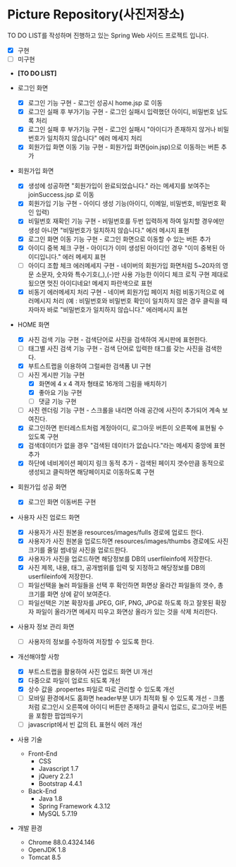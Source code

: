 # Picture Repository(사진저장소)

TO DO LIST를 작성하며 진행하고 있는 Spring Web 사이드 프로젝트 입니다.

 - [x] 구현 
 - [ ] 미구현 
 
- <b>[TO DO LIST]</b>
- 로그인 화면
    - [x]  로그인 기능 구현 - 로그인 성공시 home.jsp 로 이동
    - [x]  로그인 실패 후 부가기능 구현 - 로그인 실패시 입력했던 아이디, 비밀번호 남도록 처리
    - [x]  로그인 실패 후 부가기능 구현 - 로그인 실패시 "아이디가 존재하지 않거나 비밀번호가 일치하지 않습니다" 에러 메세지 처리
    - [x]  회원가입 화면 이동 기능 구현 - 회원가입 화면(join.jsp)으로 이동하는 버튼 추가

- 회원가입 화면
    - [x]  생성에 성공하면 "회원가입이 완료되었습니다." 라는 메세지를 보여주는 joinSuccess.jsp 로 이동
    - [x]  회원가입 기능 구현 - 아이디 생성 기능(아이디, 이메일, 비밀번호, 비밀번호 확인 입력)
    - [x]  비밀번호 재확인 기능 구현 - 비밀번호를 두번 입력하게 하여 일치할 경우에만 생성 아니면 "비밀번호가 일치하지 않습니다." 에러 메시지 표현
    - [x]  로그인 화면 이동 기능 구현 - 로그인 화면으로 이동할 수 있는 버튼 추가
    - [x]  아이디 중복 체크 구현 - 아이디가 이미 생성된 아이디인 경우 "이미 중복된 아이디입니다." 에러 메세지 표현
    - [ ]  아이디 조합 체크 에러메세지 구현 - 네이버의 회원가입 화면처럼 5~20자의 영문 소문자, 숫자와 특수기호(_),(-)만 사용 가능한 이이디 체크 로직 구현 제대로 됬으면 멋진 아이디네요! 메세지 파란색으로 표현
    - [x]  비동기 에러메세지 처리 구현 - 네이버 회원가입 페이지 처럼 비동기적으로 에러메시지 처리 (예 : 비밀번호와 비밀번호 확인이 일치하지 않은 경우 클릭을 때자마자 바로 "비밀번호가 일치하지 않습니다." 에러메시지 표현

- HOME 화면
    - [x]  사진 검색 기능 구현 - 검색단어로 사진을 검색하여 게시판에 표현한다.
    - [ ]  태그별 사진 검색 기능 구현 - 검색 단어로 입력한 태그를 갖는 사진을 검색한다.
    - [x]  부트스트랩을 이용하여 그럴싸한 검색폼 UI 구현
    - [ ]  사진 게시판 기능 구현
        - [x]  화면에 4 x 4 격자 형태로 16개의 그림을 배치하기
        - [x]  좋아요 기능 구현
        - [ ]  댓글 기능 구현
    - [ ]  사진 렌더링 기능 구현 - 스크롤을 내리면 아래 공간에 사진이 추가되어 계속 보여진다.
    - [x]  로그인하면 핀터레스트처럼 계정아이디, 로그아웃 버튼이 오른쪽에 표현될 수 있도록 구현
    - [x]  검색데이터가 없을 경우 "검색된 데이터가 없습니다."라는 메세지 중앙에 표현 추가
    - [x]  하단에 네비게이션 페이지 링크 동적 추가 - 검색된 페이지 갯수만큼 동적으로 생성되고 클릭하면 해당페이지로 이동하도록 구현
- 회원가입 성공 화면
    - [x]  로그인 화면 이동버튼 구현

- 사용자 사진 업로드 화면
    - [x]  사용자가 사진 원본을 resources/images/fulls 경로에 업로드 한다.
    - [x]  사용자가 사진 원본을 업로드하면 resources/images/thumbs 경로에도 사진크기를 줄일 썸네일 사진을 업로드한다.
    - [x]  사용자가 사진을 업로드하면 해당정보를 DB의 userfileinfo에 저장한다.
    - [x]  사진 제목, 내용, 태그, 공개범위를 입력 및 지정하고 해당정보를 DB의 userfileinfo에 저장한다.
    - [ ]  파일선택을 눌러 파일들을 선택 후 확인하면 화면상 올라간 파일들의 갯수, 총 크기를 화면 상에 같이 보여준다.
    - [ ]  파일선택은 기본 확장자를 JPEG, GIF, PNG, JPG로 하도록 하고 잘못된 확장자 파일이 올라가면 메세지 띠우고 화면상 올라가 있는 것을 삭제 처리한다.
- 사용자 정보 관리 화면
    - [ ]  사용자의 정보를 수정하여 저장할 수 있도록 한다.
    
- 개선해야할 사항
    - [x]  부트스트랩을 활용하여 사진 업로드 화면 UI 개선
    - [x]  다중으로 파일이 업로드 되도록 개선
    - [x]  상수 값을 .propertes 파일로 따로 관리할 수 있도록 개선
    - [ ]  모바일 환경에서도 홈화면 header부분 UI가 최적화 될 수 있도록 개선 - 크롬처럼 로그인시 오른쪽에 아이디 버튼만 존재하고 클릭시 업로드, 로그아웃 버튼을 포함한 팝업띄우기
    - [ ]  javascript에서 빈 값의 EL 표현식 에러 개선
    
- 사용 기술
    - Front-End
      - CSS
      - Javascript 1.7
      - jQuery 2.2.1
      - Bootstrap 4.4.1      
    - Back-End
      - Java 1.8
      - Spring Framework 4.3.12
      - MySQL 5.7.19

- 개발 환경
    - Chrome 88.0.4324.146
    - OpenJDK 1.8
    - Tomcat 8.5

      
